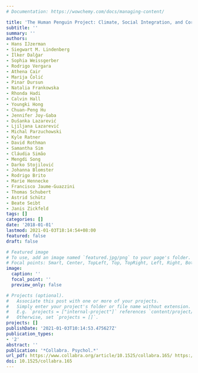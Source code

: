 ```yaml
---
# Documentation: https://wowchemy.com/docs/managing-content/

title: 'The Human Penguin Project: Climate, Social Integration, and Core Body Temperature'
subtitle: ''
summary: ''
authors:
- Hans IJzerman
- Siegwart M. Lindenberg
- İlker Dalğar
- Sophia Weissgerber
- Rodrigo Vergara
- Athena Cair
- Marija Čolić
- Pinar Dursun
- Natalia Frankowska
- Rhonda Hadi
- Calvin Hall
- Youngki Hong
- Chuan-Peng Hu
- Jennifer Joy-Gaba
- Dušanka Lazarević
- Ljiljana Lazarević
- Michal Parzuchowski
- Kyle Ratner
- David Rothman
- Samantha Sim
- Cláudia Simão
- Mengdi Song
- Darko Stojilović
- Johanna Blomster
- Rodrigo Brito
- Marie Hennecke
- Francisco Jaume-Guazzini
- Thomas Schubert
- Astrid Schütz
- Beate Seibt
- Janis Zickfeld
tags: []
categories: []
date: '2018-01-01'
lastmod: 2021-01-03T18:14:54+08:00
featured: false
draft: false

# Featured image
# To use, add an image named `featured.jpg/png` to your page's folder.
# Focal points: Smart, Center, TopLeft, Top, TopRight, Left, Right, BottomLeft, Bottom, BottomRight.
image:
  caption: ''
  focal_point: ''
  preview_only: false

# Projects (optional).
#   Associate this post with one or more of your projects.
#   Simply enter your project's folder or file name without extension.
#   E.g. `projects = ["internal-project"]` references `content/project/deep-learning/index.md`.
#   Otherwise, set `projects = []`.
projects: []
publishDate: '2021-01-03T10:14:53.475627Z'
publication_types:
- '2'
abstract: ''
publication: '*Collabra. Psychol.*'
url_pdf: https://www.collabra.org/article/10.1525/collabra.165/ https://www.collabra.org/articles/10.1525/collabra.165/
doi: 10.1525/collabra.165
---
```

